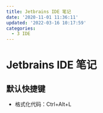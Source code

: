 ```yaml
---
title: Jetbrains IDE 笔记
date: '2020-11-01 11:36:11'
updated: '2022-03-16 10:17:59'
categories:
  - 3 IDE
---
```

# Jetbrains IDE 笔记

## 默认快捷键

- 格式化代码：Ctrl+Alt+L

